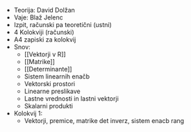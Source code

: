 - Teorija: David Dolžan 
- Vaje: Blaž Jelenc
- Izpit, računski pa teoretični (ustni)
- 4 Kolokviji (računski)
- A4 zapiski za kolokvij
- Snov:
  - [[Vektorji v R]]
  - [[Matrike]]
  - [[Determinante]]
  - Sistem linearnih enačb 
  - Vektorski prostori 
  - Linearne preslikave
  - Lastne vrednosti in lastni vektorji
  - Skalarni produkti
- Kolokvij 1:
	- Vektorji, premice, matrike det inverz, sistem enacb rang